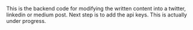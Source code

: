 This is the backend code for modifying the written content into a twitter, linkedin or medium post. 
Next step is to add the api keys.
This is actually under progress. 
